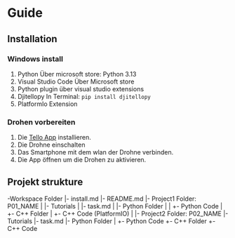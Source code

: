 # Guide
## Installation 
### Windows install

1. Python
    Über microsoft store: Python 3.13
2. Visual Studio Code
    Über Microsoft store
3. Python plugin
    über visual studio extensions
4. Djitellopy
    In Terminal: `pip install djitellopy`
5. PlatformIo Extension

### Drohen vorbereiten
1. Die [Tello App](https://www.dji.com/de/downloads/djiapp/tello) installieren.
2. Die Drohne einschalten
3. Das Smartphone mit dem wlan der Drohne verbinden.
4. Die App öffnen um die Drohen zu aktivieren.


## Projekt strukture
-Workspace Folder
 |- install.md
 |- README.md
 |- Project1 Folder: P01_NAME
 |  |- Tutorials
 |  |- task.md
 |  |- Python Folder
 |  |  +- Python Code
 |  +- C++ Folder
 |     +- C++ Code (PlatformIO)
 |
 |- Project2 Folder: P02_NAME
    |- Tutorials
    |- task.md
    |- Python Folder
    |  +- Python Code
    +- C++ Folder
       +- C++ Code
